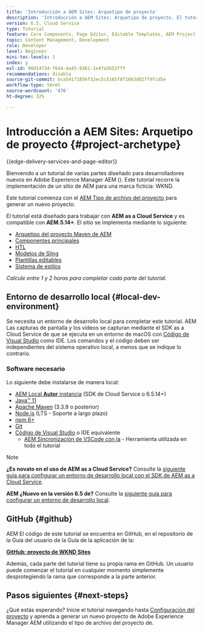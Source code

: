 ```yaml
---
title: 'Introducción a AEM Sites: Arquetipo de proyecto'
description: 'Introducción a AEM Sites: Arquetipo de proyecto. El tutorial de WKND es un tutorial de varias partes diseñado para desarrolladores que utilicen Adobe Experience Manager por primera vez. AEM El tutorial recorre la implementación de un sitio de trabajo para una marca ficticia de estilo de vida, WKND. El tutorial abarca temas fundamentales como la configuración del proyecto, los tipos de archivo Maven, los componentes principales, las plantillas editables, las bibliotecas de cliente y el desarrollo de componentes.'
version: 6.5, Cloud Service
type: Tutorial
feature: Core Components, Page Editor, Editable Templates, AEM Project Archetype
topic: Content Management, Development
role: Developer
level: Beginner
mini-toc-levels: 1
index: y
exl-id: 90d14734-f644-4a45-9361-1e47a5b52fff
recommendations: disable
source-git-commit: bca54171856f32ec5c5165f8f1663d027f9fcd5e
workflow-type: tm+mt
source-wordcount: '476'
ht-degree: 32%

---
```


# Introducción a AEM Sites: Arquetipo de proyecto {#project-archetype}

{{edge-delivery-services-and-page-editor}}

Bienvenido a un tutorial de varias partes diseñado para desarrolladores nuevos en Adobe Experience Manager AEM (). Este tutorial recorre la implementación de un sitio de AEM para una marca ficticia: WKND.

Este tutorial comienza con el [AEM Tipo de archivo del proyecto](https://experienceleague.adobe.com/docs/experience-manager-core-components/using/developing/archetype/overview.html?lang=es) para generar un nuevo proyecto.

El tutorial está diseñado para trabajar con **AEM as a Cloud Service** y es compatible con **AEM.5.14+**. El sitio se implementa mediante lo siguiente:

* [Arquetipo del proyecto Maven de AEM](https://experienceleague.adobe.com/docs/experience-manager-core-components/using/developing/archetype/overview.html?lang=es)
* [Componentes principales](https://experienceleague.adobe.com/docs/experience-manager-core-components/using/introduction.html?lang=es)
* [HTL](https://experienceleague.adobe.com/docs/experience-manager-htl/content/getting-started.html)
* [Modelos de Sling](https://sling.apache.org/documentation/bundles/models.html)
* [Plantillas editables](https://experienceleague.adobe.com/docs/experience-manager-learn/sites/page-authoring/template-editor-feature-video-use.html?lang=es)
* [Sistema de estilos](https://experienceleague.adobe.com/docs/experience-manager-learn/sites/page-authoring/style-system-feature-video-use.html?lang=es)

*Calcule entre 1 y 2 horas para completar cada parte del tutorial.*

## Entorno de desarrollo local {#local-dev-environment}

Se necesita un entorno de desarrollo local para completar este tutorial. AEM Las capturas de pantalla y los vídeos se capturan mediante el SDK as a Cloud Service de que se ejecuta en un entorno de macOS con [Código de Visual Studio](https://code.visualstudio.com/) como IDE. Los comandos y el código deben ser independientes del sistema operativo local, a menos que se indique lo contrario.

### Software necesario

Lo siguiente debe instalarse de manera local:

* [AEM Local **Autor** instancia](https://experience.adobe.com/#/downloads) (SDK de Cloud Service o 6.5.14+)
* [Java™ 11](https://downloads.experiencecloud.adobe.com/content/software-distribution/en/general.html)
* [Apache Maven](https://maven.apache.org/) (3.3.9 o posterior)
* [Node.js](https://nodejs.org/en/) (LTS - Soporte a largo plazo)
* [npm 6+](https://www.npmjs.com/)
* [Git](https://git-scm.com/)
* [Código de Visual Studio](https://code.visualstudio.com/) o IDE equivalente
   * [AEM Sincronización de VSCode con la](https://marketplace.visualstudio.com/items?itemName=yamato-ltd.vscode-aem-sync) - Herramienta utilizada en todo el tutorial

>[!NOTE]
>
> **¿Es novato en el uso de AEM as a Cloud Service?** Consulte la [siguiente guía para configurar un entorno de desarrollo local con el SDK de AEM as a Cloud Service](https://experienceleague.adobe.com/docs/experience-manager-learn/cloud-service/local-development-environment-set-up/overview.html?lang=es).
>
> **AEM ¿Nuevo en la versión 6.5 de?** Consulte la [siguiente guía para configurar un entorno de desarrollo local](https://experienceleague.adobe.com/docs/experience-manager-learn/foundation/development/set-up-a-local-aem-development-environment.html?lang=es).

## GitHub {#github}

AEM El código de este tutorial se encuentra en GitHub, en el repositorio de la Guía del usuario de la Guía de la aplicación de la:

**[GitHub: proyecto de WKND Sites](https://github.com/adobe/aem-guides-wknd)**

Además, cada parte del tutorial tiene su propia rama en GitHub. Un usuario puede comenzar el tutorial en cualquier momento simplemente desprotegiendo la rama que corresponde a la parte anterior.

## Pasos siguientes {#next-steps}

¿Qué estás esperando? Inicie el tutorial navegando hasta [Configuración del proyecto](project-setup.md) y aprenda a generar un nuevo proyecto de Adobe Experience Manager AEM utilizando el tipo de archivo del proyecto de.
